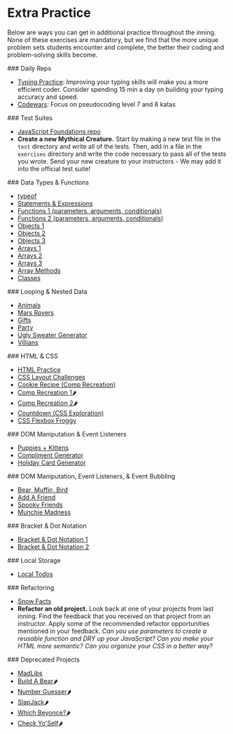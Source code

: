 # Extra Practice

Below are ways you can get in additional practice throughout the inning. None of these exercises are mandatory, but we find that the more unique problem sets students encounter and complete, the better their coding and problem-solving skills become.

<section class="answer">
### Daily Reps

* [Typing Practice](https://typing.io/): Improving your typing skills will make you a more efficient coder. Consider spending 15 min a day on building your typing accuracy and speed.
* [Codewars](https://www.codewars.com/): Focus on pseudocoding level 7 and 8 katas
</section>

<section class="answer">
### Test Suites

* [JavaScript Foundations repo](https://github.com/turingschool-examples/javascript-foundations)
* **Create a new Mythical Creature.** Start by making a new test file in the `test` directory and write all of the tests. Then, add in a file in the `exercises` directory and write the code necessary to pass all of the tests you wrote. Send your new creature to your instructors - We may add it into the official test suite!
</section>

<section class="answer">
### Data Types & Functions

* [typeof](https://repl.it/@letakeane/01-datatypes)
* [Statements & Expressions](https://replit.com/@kaylaewood/15-statements-expressions-1#index.js)
* [Functions 1 (parameters, arguments, conditionals)](https://repl.it/@eric_turing/Functions-Workshop)
* [Functions 2 (parameters, arguments, conditionals)](https://replit.com/@kaylaewood/functionsPractice-1#index.js)
* [Objects 1](https://repl.it/@ameseee/Partner-Practice#index.js)
* [Objects 2](https://frontend.turing.io/lessons/module-1/objects-review.html)
* [Objects 3](https://repl.it/@letakeane/02-objects)
* [Arrays 1](https://gist.github.com/ameseee/b818a24a4b06cdd2c14b88ad146ea508)
* [Arrays 2](https://repl.it/@letakeane/03-arrays)
* [Arrays 3](https://repl.it/@sertmer/ArrayPractice)
* [Array Methods](https://repl.it/@letakeane/02-array-methods)
* [Classes](https://repl.it/@letakeane/03-classes)
</section>

<section class="answer">
### Looping & Nested Data

* [Animals](https://repl.it/@letakeane/01-for-loops)
* [Mars Rovers](https://repl.it/@letakeane/04-spicy)
* [Gifts](https://repl.it/@HannahHudson1/AdventDay1#index.js)
* [Party](https://repl.it/@HannahHudson1/Advent5#index.js)
* [Ugly Sweater Generator](https://repl.it/@HannahHudson1/Advent8)
* [Villians](https://repl.it/@letakeane/05-spicy)
</section>

<section class="answer">
### HTML & CSS

* [HTML Practice](https://github.com/turingschool-examples/html-warmup-challenges)
* [CSS Layout Challenges](https://github.com/turingschool-examples/css-layout-challenges)
* [Cookie Recipe (Comp Recreation)](https://github.com/turingschool-examples/cookie-comp)
* [Comp Recreation 1](https://frontend.turing.io/projects/module-1/m1-static-comp.html)🌶
* [Comp Recreation 2](https://frontend.turing.io/projects/module-1/m1-static-comp-2.html)🌶
* [Countdown (CSS Exploration)](https://codepen.io/hannahhch/pen/mdEYqjX)
* [CSS Flexbox Froggy](https://flexboxfroggy.com/)
</section>

<section class="answer">
### DOM Maniputation & Event Listeners

* [Puppies + Kittens](https://gist.github.com/kaylaewood/0d5621f9b4cb1c5a0d4da7a0405c8890)
* [Compliment Generator](https://repl.it/@kaylaewood/04-DOM-manipulation-2#script.js)
* [Holiday Card Generator](https://codepen.io/hannahhch/pen/OJXGpxJ)
</section>

<section class="answer">
### DOM Maniputation, Event Listeners, & Event Bubbling

* [Bear, Muffin, Bird](https://github.com/turingschool/bear-muffin-bird)
* [Add A Friend](https://codepen.io/ameseee/pen/mdbmBmq?editors=1010)
* [Spooky Friends](https://codepen.io/kaylaewood/pen/jOrzYWM)
* [Munchie Madness](https://codepen.io/eric_turing/pen/GRKEeEY)
</section>

<section class="answer">
### Bracket & Dot Notation

* [Bracket & Dot Notation 1](https://repl.it/@kaylaewood/bracketVsDotHomework#index.js)
* [Bracket & Dot Notation 2](https://codepen.io/kaylaewood/pen/wvGrQxV?editors=1010)
</section>

<section class="answer">
### Local Storage

* [Local Todos](https://github.com/turingschool-examples/local-todos)
</section>

<section class="answer">
### Refactoring

* [Snow Facts](https://codepen.io/hannahhch/pen/QWEPeKb)
* **Refactor an old project.** Look back at one of your projects from last inning. Find the feedback that you received on that project from an instructor. Apply some of the recommended refactor opportunities mentioned in your feedback. *Can you use parameters to create a reusable function and DRY up your JavaScript? Can you make your HTML more semantic? Can you organize your CSS in a better way?*
</section>

<section class="answer">
### Deprecated Projects

* [MadLibs](https://github.com/turingschool-examples/winter-mad-libs)
* [Build A Bear](https://frontend.turing.io/projects/module-1/build-a-bear-group.html)🌶
* [Number Guesser](https://frontend.turing.io/projects/module-1/number-guesser-pair.html)🌶
* [SlapJack](https://frontend.turing.io/projects/module-1/slapjack.html)🌶
* [Which Beyonce?](https://frontend.turing.io/projects/module-1/which-beyonce-solo.html)🌶
* [Check Yo'Self](https://frontend.turing.io/projects/module-1/check-yo-self-solo.html)🌶
</section>
